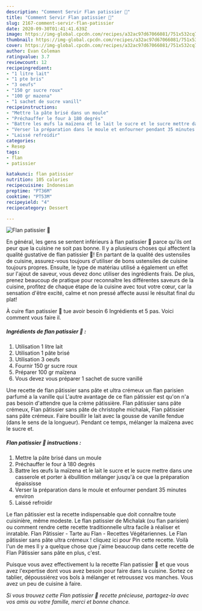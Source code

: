 ```yaml
---
description: "Comment Servir Flan patissier 🍮"
title: "Comment Servir Flan patissier 🍮"
slug: 2167-comment-servir-flan-patissier
date: 2020-09-30T01:41:41.639Z
image: https://img-global.cpcdn.com/recipes/a32ac97d67066081/751x532cq70/flan-patissier-🍮-photo-principale-de-la-recette.jpg
thumbnail: https://img-global.cpcdn.com/recipes/a32ac97d67066081/751x532cq70/flan-patissier-🍮-photo-principale-de-la-recette.jpg
cover: https://img-global.cpcdn.com/recipes/a32ac97d67066081/751x532cq70/flan-patissier-🍮-photo-principale-de-la-recette.jpg
author: Evan Coleman
ratingvalue: 3.7
reviewcount: 12
recipeingredient:
- "1 litre lait"
- "1 pte bris"
- "3 oeufs"
- "150 gr sucre roux"
- "100 gr mazena"
- "1 sachet de sucre vanill"
recipeinstructions:
- "Mettre la pâte brisé dans un moule"
- "Préchauffer le four à 180 degrés"
- "Battre les œufs la maïzena et le lait le sucre et le sucre mettre dans une casserole et porter à ébullition mélanger jusqu&#39;à ce que la préparation épaississe"
- "Verser la préparation dans le moule et enfourner pendant 35 minutes environ"
- "Laissé refroidir"
categories:
- Resep
tags:
- flan
- patissier

katakunci: flan patissier 
nutrition: 105 calories
recipecuisine: Indonesian
preptime: "PT36M"
cooktime: "PT53M"
recipeyield: "4"
recipecategory: Dessert

---
```



![Flan patissier 🍮](https://img-global.cpcdn.com/recipes/a32ac97d67066081/751x532cq70/flan-patissier-🍮-photo-principale-de-la-recette.jpg)

En général, les gens se sentent inférieurs à flan patissier 🍮 parce qu'ils ont peur que la cuisine ne soit pas bonne. Il y a plusieurs choses qui affectent la qualité gustative de flan patissier 🍮! En partant de la qualité des ustensiles de cuisine, assurez-vous toujours d'utiliser de bons ustensiles de cuisine toujours propres. Ensuite, le type de matériau utilisé a également un effet sur l'ajout de saveur, vous devez donc utiliser des ingrédients frais. De plus, prenez beaucoup de pratique pour reconnaître les différentes saveurs de la cuisine, profitez de chaque étape de la cuisine avec tout votre cœur, car la sensation d'être excité, calme et non pressé affecte aussi le résultat final du plat!

<!--inarticleads1-->

À cuire flan patissier 🍮 tue avoir besoin 6 Ingrédients et 5 pas. Voici comment vous faire il.

##### Ingrédients de flan patissier 🍮 :

1. Utilisation 1 litre lait
1. Utilisation 1 pâte brisé
1. Utilisation 3 oeufs
1. Fournir 150 gr sucre roux
1. Préparer 100 gr maïzena
1. Vous devez vous préparer 1 sachet de sucre vanillé


Une recette de flan pâtissier sans pâte et ultra crémeux un flan parisien parfumé a la vanille qui L&#39;autre avantage de ce flan pâtissier est qu&#39;on n&#39;a pas besoin d&#39;attendre que la crème pâtissière. Flan pâtissier sans pâte crémeux, Flan pâtissier sans pâte de christophe michalak, Flan pâtissier sans pâte crémeux. Faire bouillir le lait avec la gousse de vanille fendue (dans le sens de la longueur). Pendant ce temps, mélanger la maïzena avec le sucre et. 

<!--inarticleads2-->

##### Flan patissier 🍮 instructions :

1. Mettre la pâte brisé dans un moule
1. Préchauffer le four à 180 degrés
1. Battre les œufs la maïzena et le lait le sucre et le sucre mettre dans une casserole et porter à ébullition mélanger jusqu&#39;à ce que la préparation épaississe
1. Verser la préparation dans le moule et enfourner pendant 35 minutes environ
1. Laissé refroidir


Le flan pâtissier est la recette indispensable que doit connaître toute cuisinière, même modeste. Le flan patissier de Michalak (ou flan parisien) ou comment rendre cette recette traditionnelle ultra facile à réaliser et inratable. Flan Pâtissier - Tarte au Flan - Recettes Végétariennes. Le Flan pâtissier sans pâte ultra crémeux ! cliquez ici pour Pin cette recette. Voilà l&#39;un de mes Il y a quelque chose que j&#39;aime beaucoup dans cette recette de Flan Pâtissier sans pâte en plus, c&#39;est. 

<!--inarticleads1-->

<p>
Puisque vous avez effectivement lu la recette Flan patissier 🍮 et que vous avez l'expertise dont vous avez besoin pour faire dans la cuisine. Sortez ce tablier, dépoussiérez vos bols à mélanger et retroussez vos manches. Vous avez un peu de cuisine à faire.
</p>

<p>
<i>Si vous trouvez cette Flan patissier 🍮 recette précieuse, partagez-la avec vos amis ou votre famille, merci et bonne chance.</i>
</p>
